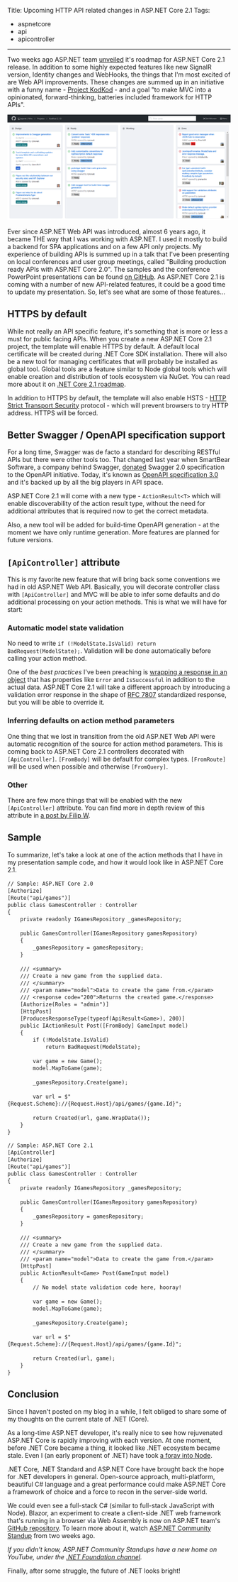 Title: Upcoming HTTP API related changes in ASP.NET Core 2.1
Tags:
  - aspnetcore
  - api
  - apicontroller
---

Two weeks ago ASP.NET team [unveiled](https://blogs.msdn.microsoft.com/webdev/2018/02/02/asp-net-core-2-1-roadmap/) it's roadmap for ASP.NET Core 2.1 release. In addition to some highly expected features like new SignalR version, Identity changes and WebHooks, the things that I'm most excited of are Web API improvements. These changes are summed up in an initiative with a funny name - [Project KodKod](https://github.com/aspnet/Mvc/projects/5) - and a goal "to make MVC into a opinionated, forward-thinking, batteries included framework for HTTP APIs".

![Project KodKod](/images/2018-02/aspnet-mvc-project-kodkod.png)

Ever since ASP.NET Web API was introduced, almost 6 years ago, it became THE way that I was working with ASP.NET. I used it mostly to build a backend for SPA applications and on a few API only projects. My experience of building APIs is summed up in a talk that I've been presenting on local conferences and user group meetings, called "Building production ready APIs with ASP.NET Core 2.0". The samples and the conference PowerPoint presentations can be found [on GitHub](https://github.com/miroslavpopovic/production-ready-apis-sample). As ASP.NET Core 2.1 is coming with a number of new API-related features, it could be a good time to update my presentation. So, let's see what are some of those features...

## HTTPS by default

While not really an API specific feature, it's something that is more or less a must for public facing APIs. When you create a new ASP.NET Core 2.1 project, the template will enable HTTPS by default. A default local certificate will be created during .NET Core SDK installation. There will also be a new tool for managing certificates that will probably be installed as global tool. Global tools are a feature similar to Node global tools which will enable creation and distribution of tools ecosystem via NuGet. You can read more about it on [.NET Core 2.1 roadmap](https://blogs.msdn.microsoft.com/dotnet/2018/02/02/net-core-2-1-roadmap/).

In addition to HTTPS by default, the template will also enable HSTS - [HTTP Strict Transport Security](https://en.wikipedia.org/wiki/HTTP_Strict_Transport_Security) protocol - which will prevent browsers to try HTTP address. HTTPS will be forced.

## Better Swagger / OpenAPI specification support

For a long time, Swagger was de facto a standard for describing RESTful APIs but there were other tools too. That changed last year when SmartBear Software, a company behind Swagger, [donated](https://swagger.io/blog/announcing-openapi-3-0/) Swagger 2.0 specification to the OpenAPI initiative. Today, it's known as [OpenAPI specification 3.0](https://www.openapis.org/) and it's backed up by all the big players in API space.

ASP.NET Core 2.1 will come with a new type - `ActionResult<T>` which will enable discoverability of the action result type, without the need for additional attributes that is required now to get the correct metadata.

Also, a new tool will be added for build-time OpenAPI generation - at the moment we have only runtime generation. More features are planned for future versions.

## `[ApiController]` attribute

This is my favorite new feature that will bring back some conventions we had in old ASP.NET Web API. Basically, you will decorate controller class with `[ApiController]` and MVC will be able to infer some defaults and do additional processing on your action methods. This is what we will have for start:

### Automatic model state validation

No need to write `if (!ModelState.IsValid) return BadRequest(ModelState);`. Validation will be done automatically before calling your action method.

One of the _best practices_ I've been preaching is [wrapping a response in an object](https://github.com/miroslavpopovic/production-ready-apis-sample/blob/44870228b8c9952ca33ee791d80aacfa4256b762/BoardGamesApi/Models/ApiResult.cs) that has properties like `Error` and `IsSuccessful` in addition to the actual data. ASP.NET Core 2.1 will take a different approach by introducing a validation error response in the shape of [RFC 7807](https://tools.ietf.org/html/rfc7807) standardized response, but you will be able to override it.

### Inferring defaults on action method parameters

One thing that we lost in transition from the old ASP.NET Web API were automatic recognition of the source for action method parameters. This is coming back to ASP.NET Core 2.1 controllers decorated with `[ApiController]`. `[FromBody]` will be default for complex types. `[FromRoute]` will be used when possible and otherwise `[FromQuery]`.

### Other

There are few more things that will be enabled with the new `[ApiController]` attribute. You can find more in depth review of this attribute in [a post by Filip W](https://www.strathweb.com/2018/02/exploring-the-apicontrollerattribute-and-its-features-for-asp-net-core-mvc-2-1/).

## Sample

To summarize, let's take a look at one of the action methods that I have in my presentation sample code, and how it would look like in ASP.NET Core 2.1.

```
// Sample: ASP.NET Core 2.0
[Authorize]
[Route("api/games")]
public class GamesController : Controller
{
    private readonly IGamesRepository _gamesRepository;

    public GamesController(IGamesRepository gamesRepository)
    {
        _gamesRepository = gamesRepository;
    }
    
    /// <summary>
    /// Create a new game from the supplied data.
    /// </summary>
    /// <param name="model">Data to create the game from.</param>
    /// <response code="200">Returns the created game.</response>
    [Authorize(Roles = "admin")]
    [HttpPost]
    [ProducesResponseType(typeof(ApiResult<Game>), 200)]
    public IActionResult Post([FromBody] GameInput model)
    {
        if (!ModelState.IsValid)
            return BadRequest(ModelState);

        var game = new Game();
        model.MapToGame(game);

        _gamesRepository.Create(game);

        var url = $"{Request.Scheme}://{Request.Host}/api/games/{game.Id}";

        return Created(url, game.WrapData());
    }       
}
```

```
// Sample: ASP.NET Core 2.1
[ApiController]
[Authorize]
[Route("api/games")]
public class GamesController : Controller
{
    private readonly IGamesRepository _gamesRepository;

    public GamesController(IGamesRepository gamesRepository)
    {
        _gamesRepository = gamesRepository;
    }
    
    /// <summary>
    /// Create a new game from the supplied data.
    /// </summary>
    /// <param name="model">Data to create the game from.</param>
    [HttpPost]
    public ActionResult<Game> Post(GameInput model)
    {
        // No model state validation code here, hooray!

        var game = new Game();
        model.MapToGame(game);

        _gamesRepository.Create(game);

        var url = $"{Request.Scheme}://{Request.Host}/api/games/{game.Id}";

        return Created(url, game);
    }       
}
```

## Conclusion

Since I haven't posted on my blog in a while, I felt obliged to share some of my thoughts on the current state of .NET (Core).

As a long-time ASP.NET developer, it's really nice to see how rejuvenated ASP.NET Core is rapidly improving with each version. At one moment, before .NET Core became a thing, it looked like .NET ecosystem became stale. Even I (an early proponent of .NET) have took [a foray into Node](http://javascriptkicks.com/articles/147418/learning-node-js-and-react-while-building-a-product).

.NET Core, .NET Standard and ASP.NET Core have brought back the hope for .NET developers in general. Open-source approach, multi-platform, beautiful C# language and a great performance could make ASP.NET Core a framework of choice and a force to recon in the server-side world. 

We could even see a full-stack C# (similar to full-stack JavaScript with Node). Blazor, an experiment to create a client-side .NET web framework that's running in a browser via Web Assembly is now on ASP.NET team's [GitHub repository](https://github.com/aspnet/Blazor). To learn more about it, watch [ASP.NET Community Standup](https://www.youtube.com/watch?v=Ta_qXpXQqGQ) from two weeks ago.

_If you didn't know, ASP.NET Community Standups have a new home on YouTube, under the [.NET Foundation channel](https://www.youtube.com/channel/UCiaZbznpWV1o-KLxj8zqR6A/videos)._

Finally, after some struggle, the future of .NET looks bright!